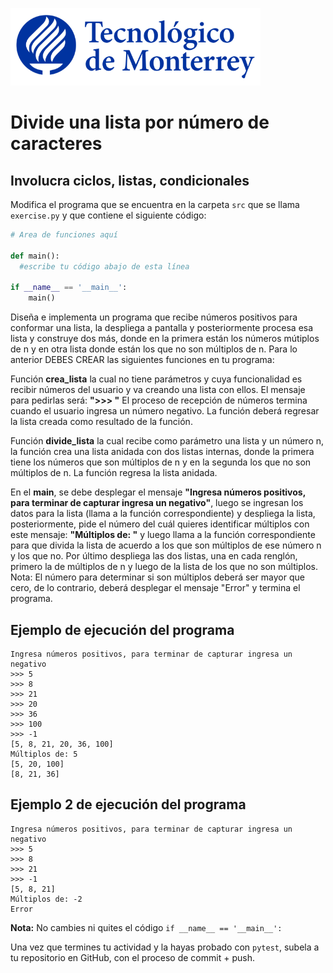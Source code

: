 ![Tec de Monterrey](../../images/logotecmty.png)
# Divide una lista por número de caracteres
## Involucra ciclos, listas, condicionales

Modifica el programa que se encuentra en la carpeta `src` que se llama `exercise.py` y que contiene el siguiente código:

```python
# Area de funciones aquí

def main():
  #escribe tu código abajo de esta línea

if __name__ == '__main__':
    main()
```

Diseña e implementa un programa que recibe números positivos para conformar una lista, la despliega a pantalla y posteriormente procesa esa lista y construye dos más, donde en la primera están los números mútiplos de n y en otra lista donde están los que no son múltiplos de n. Para lo anterior DEBES CREAR las siguientes funciones en tu programa:

Función **crea_lista** la cual no tiene parámetros y cuya funcionalidad es recibir números del usuario y va creando una lista con ellos. El mensaje para pedirlas será: **">>>  "** El proceso de recepción de números termina cuando el usuario ingresa un número negativo. La función deberá regresar la lista creada como resultado de la función.

Función **divide_lista** la cual recibe como parámetro una lista y un número n, la función crea una lista anidada con dos listas internas, donde la primera tiene los números que son múltiplos de n y en la segunda los que no son múltiplos de n. La función regresa la lista anidada.

En el **main**, se debe desplegar el mensaje **"Ingresa números positivos, para terminar de capturar ingresa un negativo"**, luego se ingresan los datos para la lista (llama a la función correspondiente) y despliega la lista, posteriormente, pide el número del cuál quieres identificar múltiplos con este mensaje: **"Múltiplos de: "** y luego llama a la función correspondiente para que divida la lista de acuerdo a los que son múltiplos de ese número n y los que no. Por último despliega las dos listas, una en cada renglón, primero la de múltiplos de n y luego de la lista de los que no son múltiplos. Nota: El número para determinar si son múltiplos deberá ser mayor que cero, de lo contrario, deberá desplegar el mensaje "Error" y termina el programa.

## Ejemplo de ejecución del programa
```
Ingresa números positivos, para terminar de capturar ingresa un negativo
>>> 5
>>> 8
>>> 21
>>> 20
>>> 36
>>> 100
>>> -1
[5, 8, 21, 20, 36, 100]
Múltiplos de: 5
[5, 20, 100]       
[8, 21, 36]
```

## Ejemplo 2 de ejecución del programa
```
Ingresa números positivos, para terminar de capturar ingresa un negativo
>>> 5
>>> 8
>>> 21
>>> -1
[5, 8, 21]
Múltiplos de: -2
Error
```


**Nota:** No cambies ni quites el código `if __name__ == '__main__':` 

Una vez que termines tu actividad y la hayas probado con `pytest`, subela a tu repositorio en GitHub, con el proceso de commit + push.
